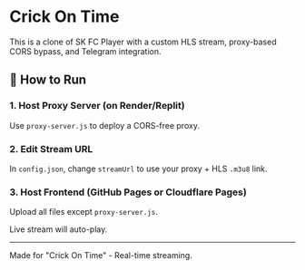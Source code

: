 # Crick On Time

This is a clone of SK FC Player with a custom HLS stream, proxy-based CORS bypass, and Telegram integration.

## 🚀 How to Run

### 1. Host Proxy Server (on Render/Replit)
Use `proxy-server.js` to deploy a CORS-free proxy.

### 2. Edit Stream URL
In `config.json`, change `streamUrl` to use your proxy + HLS `.m3u8` link.

### 3. Host Frontend (GitHub Pages or Cloudflare Pages)
Upload all files except `proxy-server.js`.

Live stream will auto-play.

---

Made for "Crick On Time" - Real-time streaming.
